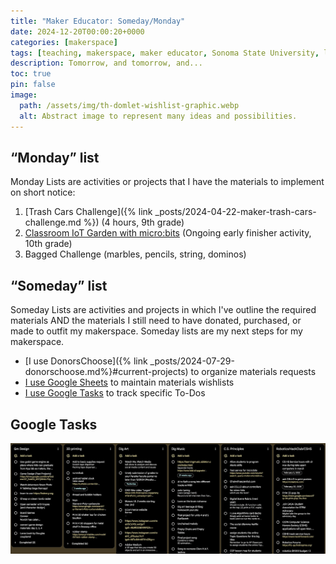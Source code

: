 ```yaml
---
title: "Maker Educator: Someday/Monday"
date: 2024-12-20T00:00:20+0000
categories: [makerspace]
tags: [teaching, makerspace, maker educator, Sonoma State University, lists]
description: Tomorrow, and tomorrow, and...
toc: true
pin: false
image:
  path: /assets/img/th-domlet-wishlist-graphic.webp
  alt: Abstract image to represent many ideas and possibilities.
---
```


## “Monday” list

Monday Lists are activities or projects that I have the materials to implement on short notice:

1. [Trash Cars Challenge]({% link _posts/2024-04-22-maker-trash-cars-challenge.md %}) (4 hours, 9th grade)
1. [Classroom IoT Garden with micro:bits](https://docs.google.com/document/d/1s1dZvnDK8diLR5ri1aDfE1h_smqfcFox2VEQXFZTv0k/edit?tab=t.0) (Ongoing early finisher activity, 10th grade)
1. Bagged Challenge (marbles, pencils, string, dominos)

## “Someday” list

Someday Lists are activities and projects in which I've outline the required materials AND the materials I still need to have donated, purchased, or made to outfit my makerspace. Someday lists are my next steps for my makerspace.

- [I use DonorsChoose]({% link _posts/2024-07-29-donorschoose.md%}#current-projects) to organize materials requests
- [I use Google Sheets](https://docs.google.com/spreadsheets/d/e/2PACX-1vTUT0ImVHR1ukonvOpyFbFwKoNblQzb99l9PQ-xtXe2-38w9NZSDg7zp8ctuMja_Lla-vzMx9urOpjV/pubhtml) to maintain materials wishlists
- [I use Google Tasks](https://support.google.com/tasks/answer/7675772?hl=en) to track specific To-Dos

## Google Tasks

![Screenshot of Google Tasks](/assets/img/maker-educator/domlet-maker-todo-list.jpg)
